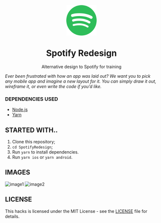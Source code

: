 <h1 align="center">
  <img src="./spotify.svg" alt="Spotify" width="100">
<br>
<br>
Spotify Redesign
</h1>

<p align="center">Alternative design to Spotify for training</p>

_Ever been frustrated with how an app was laid out? We want you to pick any mobile app and imagine a new layout for it. You can simply draw it out, wireframe it, or even write the code if you’d like._

### DEPENDENCIES USED

- [Node.js](https://nodejs.org/en/)
- [Yarn](https://yarnpkg.com/pt-BR/docs/install)

## STARTED WITH..

1. Clone this repository;
2. `cd SpotifyRedesign`;<br />
3. Run `yarn` to install dependencies.<br />
4. Run `yarn ios` or `yarn android`.

## IMAGES

![image1](https://user-images.githubusercontent.com/75872316/112998063-4d66da80-918b-11eb-80bc-d428f2d3ccb0.png)
![image2](https://user-images.githubusercontent.com/75872316/112998331-9028b280-918b-11eb-8728-a1b153a01988.png)


## LICENSE

This hacks is licensed under the MIT License - see the [LICENSE](LICENSE) file for details.
